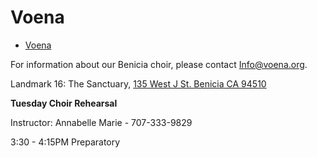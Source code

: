 # Voena

-   [Voena](https://www.voena.org/)

For information about our Benicia choir, please contact Info@voena.org.

Landmark 16: The Sanctuary, [135 West J St. Benicia CA 94510](https://www.google.com/maps/place/135+W+J+St,+Benicia,+CA+94510/@38.0527806,-122.1578999,19z/data=!3m1!4b1!4m5!3m4!1s0x80856e39f9982bc9:0xdd488016680464eb!8m2!3d38.0527795!4d-122.1573527)

**Tuesday Choir Rehearsal**

Instructor: Annabelle Marie - 707-333-9829

3:30 - 4:15PM Preparatory 

